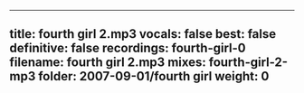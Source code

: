 
---
title: fourth girl 2.mp3
vocals: false
best: false
definitive: false
recordings: fourth-girl-0
filename: fourth girl 2.mp3
mixes: fourth-girl-2-mp3
folder: 2007-09-01/fourth girl
weight: 0
---
